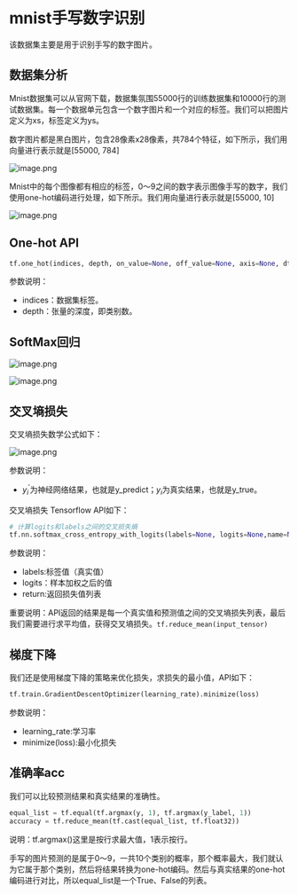# mnist手写数字识别

该数据集主要是用于识别手写的数字图片。

## 数据集分析

Mnist数据集可以从官网下载，数据集氛围55000行的训练数据集和10000行的测试数据集。每一个数据单元包含一个数字图片和一个对应的标签。我们可以把图片定义为xs，标签定义为ys。

数字图片都是黑白图片，包含28像素x28像素，共784个特征，如下所示，我们用向量进行表示就是[55000, 784]

![image.png](https://upload-images.jianshu.io/upload_images/5637154-6ffca1caffa91b14.png?imageMogr2/auto-orient/strip%7CimageView2/2/w/1240)

Mnist中的每个图像都有相应的标签，0～9之间的数字表示图像手写的数字，我们使用one-hot编码进行处理，如下所示。我们用向量进行表示就是[55000, 10]

![image.png](https://upload-images.jianshu.io/upload_images/5637154-836b5257df9a4807.png?imageMogr2/auto-orient/strip%7CimageView2/2/w/1240)

## One-hot API

```python
tf.one_hot(indices, depth, on_value=None, off_value=None, axis=None, dtype=NOne, name=None)
```

参数说明：

- indices：数据集标签。
- depth：张量的深度，即类别数。

## SoftMax回归

![image.png](https://upload-images.jianshu.io/upload_images/5637154-a98f458027bbe15f.png?imageMogr2/auto-orient/strip%7CimageView2/2/w/1240)

![image.png](https://upload-images.jianshu.io/upload_images/5637154-1cc6b6304defe9b5.png?imageMogr2/auto-orient/strip%7CimageView2/2/w/1240)

## 交叉墒损失

交叉墒损失数学公式如下：

![image.png](https://upload-images.jianshu.io/upload_images/5637154-e6b45a64cf494172.png?imageMogr2/auto-orient/strip%7CimageView2/2/w/1240)

参数说明：

- ${y_i}^{'}$为神经网络结果，也就是y_predict；${y_i}$为真实结果，也就是y_true。

交叉墒损失 Tensorflow API如下：

```python
# 计算logits和labels之间的交叉损失熵
tf.nn.softmax_cross_entropy_with_logits(labels=None, logits=None,name=None)
```

参数说明：

- labels:标签值（真实值）
- logits：样本加权之后的值
- return:返回损失值列表

重要说明：API返回的结果是每一个真实值和预测值之间的交叉墒损失列表，最后我们需要进行求平均值，获得交叉墒损失。`tf.reduce_mean(input_tensor)`

## 梯度下降

我们还是使用梯度下降的策略来优化损失，求损失的最小值，API如下：

```python
tf.train.GradientDescentOptimizer(learning_rate).minimize(loss)
```

参数说明：

- learning_rate:学习率
- minimize(loss):最小化损失

## 准确率acc

我们可以比较预测结果和真实结果的准确性。

```python
equal_list = tf.equal(tf.argmax(y, 1), tf.argmax(y_label, 1))
accuracy = tf.reduce_mean(tf.cast(equal_list, tf.float32))
```

说明：tf.argmax()这里是按行求最大值，1表示按行。

手写的图片预测的是属于0～9，一共10个类别的概率，那个概率最大，我们就认为它属于那个类别，然后将结果转换为one-hot编码。然后与真实结果的one-hot编码进行对比，所以equal_list是一个True、False的列表。
